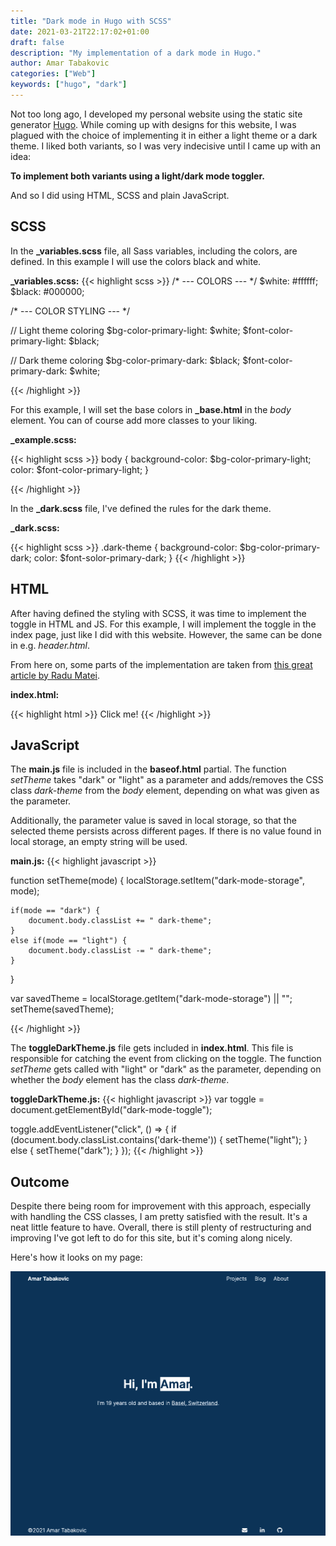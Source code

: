 ```yaml
---
title: "Dark mode in Hugo with SCSS"
date: 2021-03-21T22:17:02+01:00
draft: false
description: "My implementation of a dark mode in Hugo."
author: Amar Tabakovic
categories: ["Web"]
keywords: ["hugo", "dark"]
---
```


Not too long ago, I developed my personal website using the static site generator [Hugo](https://gohugo.io/). While coming up with designs for this website, I was plagued with the choice of implementing it in either a light theme or a dark theme. I liked both variants, so I was very indecisive until I came up with an idea: 

**To implement both variants using a light/dark mode toggler.**

And so I did using HTML, SCSS and plain JavaScript.

## SCSS

In the **_variables.scss** file, all Sass variables, including the colors, are defined. In this example I will use the colors black and white.

**_variables.scss:**
{{< highlight scss >}}
/* --- COLORS --- */
$white: #ffffff;
$black: #000000;

/* --- COLOR STYLING --- */

// Light theme coloring
$bg-color-primary-light: $white;
$font-color-primary-light: $black;

// Dark theme coloring
$bg-color-primary-dark: $black;
$font-color-primary-dark: $white;

{{< /highlight >}}

For this example, I will set the base colors in **_base.html** in the *body* element. You can of course add more classes to your liking.

**_example.scss:**

{{< highlight scss >}}
body {
    background-color: $bg-color-primary-light;
    color: $font-color-primary-light;
}

{{< /highlight >}}

In the **_dark.scss** file, I've defined the rules for the dark theme.

**_dark.scss:**

{{< highlight scss >}}
.dark-theme {
    background-color: $bg-color-primary-dark;
    color: $font-solor-primary-dark;
}
{{< /highlight >}}

## HTML
After having defined the styling with SCSS, it was time to implement the toggle in HTML and JS. For this example, I will implement the toggle in the index page, just like I did with this website. However, the same can be done in e.g. *header.html*.

From here on, some parts of the implementation are taken from [this great article by Radu Matei](https://radu-matei.com/blog/dark-mode/).

**index.html:**

{{< highlight html >}}
<span id="dark-mode-toggle">Click me!</span>
{{< /highlight >}}

## JavaScript

The **main.js** file is included in the **baseof.html** partial. The function *setTheme* takes "dark" or "light" as a parameter and adds/removes the CSS class *dark-theme* from the *body* element, depending on what was given as the parameter. 

Additionally, the parameter value is saved in local storage, so that the selected theme persists across different pages. If there is no value found in local storage, an empty string will be used.

**main.js:**
{{< highlight javascript >}}

function setTheme(mode) {
    localStorage.setItem("dark-mode-storage", mode);

    if(mode == "dark") {
        document.body.classList += " dark-theme";
    }
    else if(mode == "light") {
        document.body.classList -= " dark-theme";
    }
}

var savedTheme = localStorage.getItem("dark-mode-storage") || "";
setTheme(savedTheme);

{{< /highlight >}}

The **toggleDarkTheme.js** file gets included in **index.html**. This file is responsible for catching the event from clicking on the toggle. The function *setTheme* gets called with "light" or "dark" as the parameter, depending on whether the *body* element has the class *dark-theme*.

**toggleDarkTheme.js:**
{{< highlight javascript >}}
var toggle = document.getElementById("dark-mode-toggle");

toggle.addEventListener("click", () => {
    if (document.body.classList.contains('dark-theme')) {
        setTheme("light");
    } else {
        setTheme("dark");
    }
});
{{< /highlight >}}

## Outcome

Despite there being room for improvement with this approach, especially with handling the CSS classes, I am pretty satisfied with the result. It's a neat little feature to have. Overall, there is still plenty of restructuring and improving I've got left to do for this site, but it's coming along nicely.

Here's how it looks on my page:

![My site](imgs/amar-site-dark.gif)



